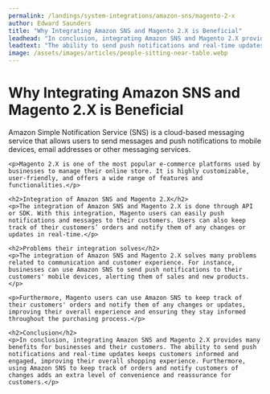 ```yaml
---
permalink: /landings/system-integrations/amazon-sns/magento-2-x
author: Edward Saunders
title: "Why Integrating Amazon SNS and Magento 2.X is Beneficial"
leadhead: "In conclusion, integrating Amazon SNS and Magento 2.X provides many benefits for businesses and their customers"
leadtext: "The ability to send push notifications and real-time updates keeps customers informed and engaged, improving their overall shopping experience. Furthermore, using Amazon SNS to keep track of orders and notify customers of changes adds an extra level of convenience and reassurance for customers."
image: /assets/images/articles/people-sitting-near-table.webp
---
```

<div class="arttext">	<h1>Why Integrating Amazon SNS and Magento 2.X is Beneficial</h1>
	<p>Amazon Simple Notification Service (SNS) is a cloud-based messaging service that allows users to send messages and push notifications to mobile devices, email addresses or other messaging services.</p>

	<p>Magento 2.X is one of the most popular e-commerce platforms used by businesses to manage their online store. It is highly customizable, user-friendly, and offers a wide range of features and functionalities.</p>

	<h2>Integration of Amazon SNS and Magento 2.X</h2>
	<p>The integration of Amazon SNS and Magento 2.X is done through API or SDK. With this integration, Magento users can easily push notifications and messages to their customers. Users can also keep track of their customers’ orders and notify them of any changes or updates in real-time.</p>

	<h2>Problems their integration solves</h2>
	<p>The integration of Amazon SNS and Magento 2.X solves many problems related to communication and customer experience. For instance, businesses can use Amazon SNS to send push notifications to their customers' mobile devices, alerting them of sales and new products.</p>
	
	<p>Furthermore, Magento users can use Amazon SNS to keep track of their customers' orders and notify them of any changes or updates, improving their overall experience and ensuring they stay informed throughout the purchasing process.</p>

	<h2>Conclusion</h2>
	<p>In conclusion, integrating Amazon SNS and Magento 2.X provides many benefits for businesses and their customers. The ability to send push notifications and real-time updates keeps customers informed and engaged, improving their overall shopping experience. Furthermore, using Amazon SNS to keep track of orders and notify customers of changes adds an extra level of convenience and reassurance for customers.</p>	
</div>